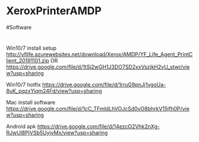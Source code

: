 # XeroxPrinterAMDP
 
#Software
#

Win10/7 install setup
http://yflife.azurewebsites.net/download/Xerox/AMDP/YF_Life_Agent_PrintClient_20191101.zip
OR
https://drive.google.com/file/d/1tSj2wGH1J3DO7SD2xxVszjkH2vU_stwr/view?usp=sharing

Win10/7 hotfix
https://drive.google.com/file/d/1rruG9pnJj1vgoUa-8uK_pqzxYiqm24Fd/view?usp=sharing

Mac install software
https://drive.google.com/file/d/1cC_TFmIdLhVOJcSd0vO8bhrkV15jfh0P/view?usp=sharing

Android apk
https://drive.google.com/file/d/14ezcO2Vhk2nXg-RJwUl8PjVSb5UyjyMx/view?usp=sharing
